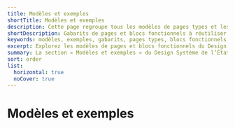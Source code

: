 ```yaml
---
title: Modèles et exemples
shortTitle: Modèles et exemples
description: Cette page regroupe tous les modèles de pages types et les blocs fonctionnels prêts à l’usage, proposés par le Design Système de l’État pour accélérer la conception d’interfaces.
shortDescription: Gabarits de pages et blocs fonctionnels à réutiliser
keywords: modèles, exemples, gabarits, pages types, blocs fonctionnels, composants, DSFR, formulaires, erreurs, comptes, design system
excerpt: Explorez les modèles de pages et blocs fonctionnels du Design Système de l’État pour construire rapidement des interfaces respectueuses des standards publics.
summary: La section « Modèles et exemples » du Design Système de l’État fournit des gabarits prêts à l’emploi, couvrant les besoins fréquents des sites publics - pages de compte, formulaires, messages d’erreur ou de confirmation. Elle propose également des blocs fonctionnels (adresse, nom, téléphone, etc.) facilitant la création de formulaires standardisés et accessibles. Ces ressources sont conçues pour garantir l’homogénéité des services numériques publics tout en réduisant les temps de développement.
sort: order
list:
  horizontal: true
  noCover: true
---
```


# Modèles et exemples

